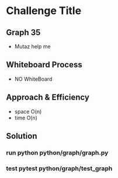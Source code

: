 # Challenge Title
## Graph 35
* Mutaz help me

## Whiteboard Process
* NO WhiteBoard

## Approach & Efficiency
* space O(n)
* time O(n)

## Solution
### run  python python/graph/graph.py
### test pytest python/graph/test_graph